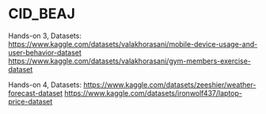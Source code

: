 # CID_BEAJ
Hands-on 3, Datasets: 
https://www.kaggle.com/datasets/valakhorasani/mobile-device-usage-and-user-behavior-dataset
https://www.kaggle.com/datasets/valakhorasani/gym-members-exercise-dataset

Hands-on 4, Datasets:
https://www.kaggle.com/datasets/zeeshier/weather-forecast-dataset
https://www.kaggle.com/datasets/ironwolf437/laptop-price-dataset
